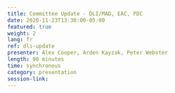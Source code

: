 ```yaml
---
title: Committee Update - DLI/MAD, EAC, PDC
date: 2020-11-23T13:30:00-05:00
featured: true
weight: 2
lang: fr
ref: dli-update
presenter: Alex Cooper, Arden Kayzak, Peter Webster
length: 90 minutes
time: synchronous
category: presentation
session-link:
---
```


